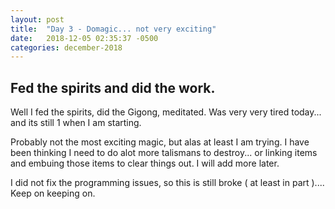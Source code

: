 ```yaml
---
layout: post
title:  "Day 3 - Domagic... not very exciting"
date:   2018-12-05 02:35:37 -0500
categories: december-2018
---
```

## Fed the spirits and did the work.
Well I fed the spirits, did the Gigong, meditated.
Was very very tired today... and its still 1 when I am starting.

Probably not the most exciting magic, but alas at least I am trying.   I have been thinking I need to do alot more talismans to destroy... or linking items and embuing those items to clear things out.   I will add more later.

I did not fix the programming issues, so this is still broke ( at least in part )....   Keep on keeping on.
